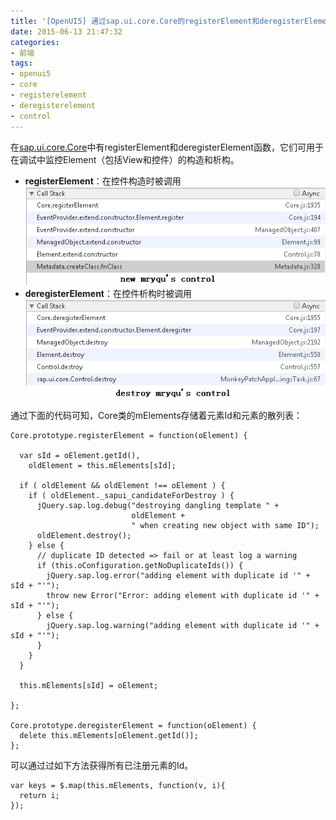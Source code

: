 ```yaml
---
title: '[OpenUI5] 通过sap.ui.core.Core的registerElement和deregisterElement函数监控View和控件的构造和析构'
date: 2015-06-13 21:47:32
categories: 
- 前端
tags: 
- openui5
- core
- registerelement
- deregisterelement
- control
---
```

在[sap.ui.core.Core](https://github.com/SAP/openui5/blob/master/src/sap.ui.core/src/sap/ui/core/Core.js)中有registerElement和deregisterElement函数，它们可用于在调试中监控Element（包括View和控件）的构造和析构。
- **registerElement**：在控件构造时被调用![[OpenUI5] 通过sap.ui.core.Core的registerElement和deregisterElement函数监控View和控件的构造和析构](/images/2015/6/0026uWfMgy725mG9aOx3d.png)
- **deregisterElement**：在控件析构时被调用![[OpenUI5] 通过sap.ui.core.Core的registerElement和deregisterElement函数监控View和控件的构造和析构](/images/2015/6/0026uWfMgy725mHhvhW7c.png)

通过下面的代码可知，Core类的mElements存储着元素Id和元素的散列表：
```
Core.prototype.registerElement = function(oElement) {

  var sId = oElement.getId(),
    oldElement = this.mElements[sId];

  if ( oldElement && oldElement !== oElement ) {
    if ( oldElement._sapui_candidateForDestroy ) {
      jQuery.sap.log.debug("destroying dangling template " + 
                           oldElement + 
                           " when creating new object with same ID");
      oldElement.destroy();
    } else {
      // duplicate ID detected => fail or at least log a warning
      if (this.oConfiguration.getNoDuplicateIds()) {
        jQuery.sap.log.error("adding element with duplicate id '" + sId + "'");
        throw new Error("Error: adding element with duplicate id '" + sId + "'");
      } else {
        jQuery.sap.log.warning("adding element with duplicate id '" + sId + "'");
      }
    }
  }

  this.mElements[sId] = oElement;

};

Core.prototype.deregisterElement = function(oElement) {
  delete this.mElements[oElement.getId()];
};
```

可以通过过如下方法获得所有已注册元素的Id。
```
var keys = $.map(this.mElements, function(v, i){
  return i;
});
```